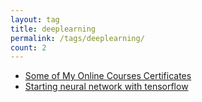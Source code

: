 ```yaml
---
layout: tag
title: deeplearning
permalink: /tags/deeplearning/
count: 2
---
```


- [Some of My Online Courses Certificates](https://samirpaulb.github.io/blog-jekyll/posts/some-of-my-online-courses-certificates/)
- [Starting neural network with tensorflow](https://kination.github.io/posts/2018-11-25-tensorflow-basic-neural-network/)
